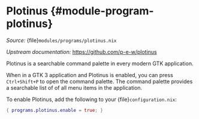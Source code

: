 # Plotinus {#module-program-plotinus}

*Source:* {file}`modules/programs/plotinus.nix`

*Upstream documentation:* <https://github.com/p-e-w/plotinus>

Plotinus is a searchable command palette in every modern GTK application.

When in a GTK 3 application and Plotinus is enabled, you can press
`Ctrl+Shift+P` to open the command palette. The command
palette provides a searchable list of of all menu items in the application.

To enable Plotinus, add the following to your
{file}`configuration.nix`:
```nix
{ programs.plotinus.enable = true; }
```
